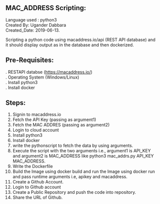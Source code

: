 MAC_ADDRESS Scripting:
----------------------
Language used : python3  
Created By: Ugander Dabbara                                                                                                               
Created_Date: 2019-06-13.                                                                                                                 

Scripting a python code using macaddress.io/api (REST API database) and it should display output as in the database and then dockerized.

Pre-Requisites:
---------------
. RESTAPI databse (https://macaddress.io/)                                                                                                 
. Operating System (Windows/Linux)                                                                                                         
. Install python3                                                                                                                         
. Install docker

Steps:
------

1) Signin to macaddress.io
2) Fetch the API Key    (passing as argument1)
3) Fetch the MAC ADDRES (passing as argument2)
4) Login to cloud account
5) Install python3
6) Install docker
7) write the pythonscript to fetch the data by using arguments. 
8) Execute the script with the two arguments i.e., argument1 is API_KEY and argument2 is MAC_ADDRESS
   like python3 mac_addrs.py API_KEY MAC_ADDRESS. 
9) Write the Dockerfile
10) Build the Image using docker build and run the Image using docker run and pass runtime arguments i.e, apikey and macaddress.
11) Create a Github Account. 
12) Login to Github account
13) Create a Public Repository and push the code into repository.
14) Share the URL of Github. 
